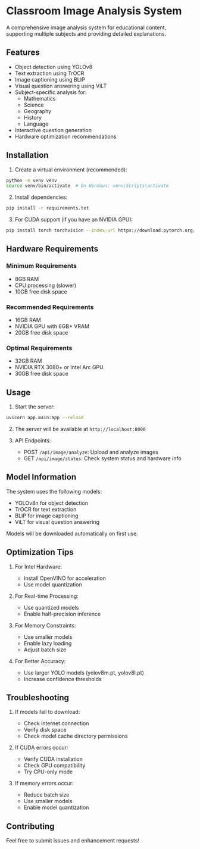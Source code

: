 # Classroom Image Analysis System

A comprehensive image analysis system for educational content, supporting multiple subjects and providing detailed explanations.

## Features

- Object detection using YOLOv8
- Text extraction using TrOCR
- Image captioning using BLIP
- Visual question answering using ViLT
- Subject-specific analysis for:
  - Mathematics
  - Science
  - Geography
  - History
  - Language
- Interactive question generation
- Hardware optimization recommendations

## Installation

1. Create a virtual environment (recommended):
```bash
python -m venv venv
source venv/bin/activate  # On Windows: venv\Scripts\activate
```

2. Install dependencies:
```bash
pip install -r requirements.txt
```

3. For CUDA support (if you have an NVIDIA GPU):
```bash
pip install torch torchvision --index-url https://download.pytorch.org/whl/cu118
```

## Hardware Requirements

### Minimum Requirements
- 8GB RAM
- CPU processing (slower)
- 10GB free disk space

### Recommended Requirements
- 16GB RAM
- NVIDIA GPU with 6GB+ VRAM
- 20GB free disk space

### Optimal Requirements
- 32GB RAM
- NVIDIA RTX 3080+ or Intel Arc GPU
- 30GB free disk space

## Usage

1. Start the server:
```bash
uvicorn app.main:app --reload
```

2. The server will be available at `http://localhost:8000`

3. API Endpoints:
   - POST `/api/image/analyze`: Upload and analyze images
   - GET `/api/image/status`: Check system status and hardware info

## Model Information

The system uses the following models:
- YOLOv8n for object detection
- TrOCR for text extraction
- BLIP for image captioning
- ViLT for visual question answering

Models will be downloaded automatically on first use.

## Optimization Tips

1. For Intel Hardware:
   - Install OpenVINO for acceleration
   - Use model quantization

2. For Real-time Processing:
   - Use quantized models
   - Enable half-precision inference

3. For Memory Constraints:
   - Use smaller models
   - Enable lazy loading
   - Adjust batch size

4. For Better Accuracy:
   - Use larger YOLO models (yolov8m.pt, yolov8l.pt)
   - Increase confidence thresholds

## Troubleshooting

1. If models fail to download:
   - Check internet connection
   - Verify disk space
   - Check model cache directory permissions

2. If CUDA errors occur:
   - Verify CUDA installation
   - Check GPU compatibility
   - Try CPU-only mode

3. If memory errors occur:
   - Reduce batch size
   - Use smaller models
   - Enable model quantization

## Contributing

Feel free to submit issues and enhancement requests! 
